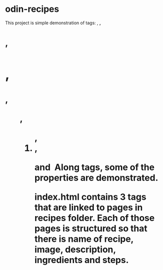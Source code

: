 # odin-recipes

This project is simple demonstration of tags:
 <a>, <strong>, <h1>, <h2>, <h4>, <ul>, <ol>, <li>, <p> and <img>
Along tags, some of the properties are demonstrated.

index.html contains 3 <a> tags that are linked to pages in recipes folder. Each of those pages is structured so that there is
name of recipe, image, description, ingredients and steps.